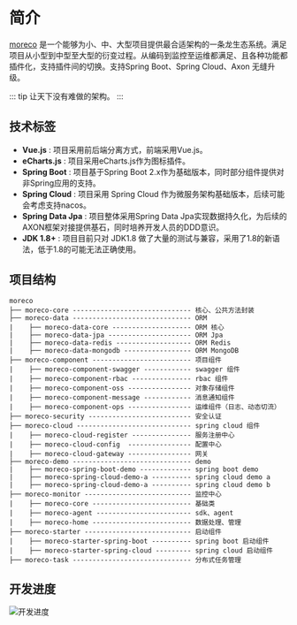 # 简介

[moreco](https://github.com/weechang/moreco) 是一个能够为小、中、大型项目提供最合适架构的一条龙生态系统。满足项目从小型到中型至大型的衍变过程。从编码到监控至运维都满足、且各种功能都插件化，支持插件间的切换。支持Spring Boot、Spring Cloud、Axon 无缝升级。

::: tip 
让天下没有难做的架构。
:::

## 技术标签
* **Vue.js** : 项目采用前后端分离方式，前端采用Vue.js。
* **eCharts.js** :  项目采用eCharts.js作为图标插件。
* **Spring Boot** : 项目基于Spring Boot 2.x作为基础版本，同时部分组件提供对非Spring应用的支持。
* **Spring Cloud** : 项目采用 Spring Cloud 作为微服务架构基础版本，后续可能会考虑支持nacos。
* **Spring Data Jpa** : 项目整体采用Spring Data Jpa实现数据持久化，为后续的AXON框架对接提供基石，同时培养开发人员的DDD意识。
* **JDK 1.8+** : 项目目前只对 JDK1.8 做了大量的测试与兼容，采用了1.8的新语法，低于1.8的可能无法正确使用。

## 项目结构
``` 
moreco
├── moreco-core ------------------------------ 核心、公共方法封装
├── moreco-data ------------------------------ ORM
|    ├── moreco-data-core -------------------- ORM 核心
|    ├── moreco-data-jpa --------------------- ORM Jpa
|    ├── moreco-data-redis ------------------- ORM Redis
|    ├── moreco-data-mongodb ----------------- ORM MongoDB
├── moreco-component ------------------------- 项目组件
|    ├── moreco-component-swagger ------------ swagger 组件
|    ├── moreco-component-rbac --------------- rbac 组件
|    ├── moreco-component-oss ---------------- 对象存储组件
|    ├── moreco-component-message ------------ 消息通知组件
|    ├── moreco-component-ops ---------------- 运维组件（日志、动态切流）
├── moreco-security -------------------------- 安全认证
├── moreco-cloud ----------------------------- spring cloud 组件
|    ├── moreco-cloud-register --------------- 服务注册中心
|    ├── moreco-cloud-config  ---------------- 配置中心
|    ├── moreco-cloud-gateway ---------------- 网关
├── moreco-demo ------------------------------ demo
|    ├── moreco-spring-boot-demo ------------- spring boot demo
|    ├── moreco-spring-cloud-demo-a ---------- spring cloud demo a
|    ├── moreco-spring-cloud-demo-a ---------- spring cloud demo b
├── moreco-monitor --------------------------- 监控中心
|    ├── moreco-core ------------------------- 基础类
|    ├── moreco-agent ------------------------ sdk、agent
|    ├── moreco-home ------------------------- 数据处理、管理
├── moreco-starter --------------------------- 启动组件
|    ├── moreco-starter-spring-boot ---------- spring boot 启动组件
|    ├── moreco-starter-spring-cloud --------- spring cloud 启动组件
├── moreco-task ------------------------------ 分布式任务管理
```

## 开发进度

<img :src="$withBase('/img/doc/moreco-doing.png')" alt="开发进度">

